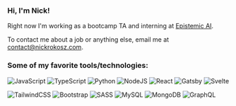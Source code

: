 <!--<pre align="center">
 __   __  __  ______  __  __       ______  ______  __  __  ______  ______  ______    
/\ "-.\ \/\ \/\  ___\/\ \/ /      /\  == \/\  __ \/\ \/ / /\  __ \/\  ___\/\___  \   
\ \ \-.  \ \ \ \ \___\ \  _"-.    \ \  __<\ \ \/\ \ \  _"-\ \ \/\ \ \___  \/_/  /__  
 \ \_\\"\_\ \_\ \_____\ \_\ \_\    \ \_\ \_\ \_____\ \_\ \_\ \_____\/\_____\/\_____\ 
  \/_/ \/_/\/_/\/_____/\/_/\/_/     \/_/\/_/\/_____/\/_/\/_/\/_____/\/_____/\/_____/ 
                                                                                     
</pre>-->
### Hi, I'm Nick! <!--👋-->

<!--I'm a software developer currently seeking work-->

Right now I'm working as a bootcamp TA and interning at [Epistemic AI](https://www.epistemic.ai/).

To contact me about a job or anything else, email me at [contact@nickrokosz.com](mailto:contact@nickrokosz.com).

### Some of my favorite tools/technologies:
<img alt="JavaScript" src="https://img.shields.io/badge/javascript%20-%23F7E01C.svg?&style=for-the-badge&logo=javascript&logoColor=%23000000"/> <img alt="TypeScript" src="https://img.shields.io/badge/typescript%20-%233078C6.svg?&style=for-the-badge&logo=typescript&logoColor=white"/> <img alt="Python" src="https://img.shields.io/badge/python%20-%234584B6.svg?&style=for-the-badge&logo=python&logoColor=ffde57"/> <img alt="NodeJS" src="https://img.shields.io/badge/node.js%20-%23339933.svg?&style=for-the-badge&logo=node.js&logoColor=white"/> <img alt="React" src="https://img.shields.io/badge/react%20-%2320232a.svg?&style=for-the-badge&logo=react&logoColor=%2361DAFB"/> <img alt="Gatsby" src="https://img.shields.io/badge/gatsby%20-%23663399.svg?&style=for-the-badge&logo=gatsby&logoColor=white"/> <img alt="Svelte" src="https://img.shields.io/badge/svelte%20-%23FF3F01.svg?&style=for-the-badge&logo=svelte&logoColor=white"/>

<img alt="TailwindCSS" src="https://img.shields.io/badge/tailwind%20css%202.0%20-%2301B6D4.svg?&style=for-the-badge&logo=tailwind-css&logoColor=white"/> <img alt="Bootstrap" src="https://img.shields.io/badge/bootstrap%205%20-%237952B3.svg?&style=for-the-badge&logo=bootstrap&logoColor=white"/> <img alt="SASS" src="https://img.shields.io/badge/SASS%20-%23C69.svg?&style=for-the-badge&logo=SASS&logoColor=white"/> <img alt="MySQL" src="https://img.shields.io/badge/mysql-%2300758F.svg?&style=for-the-badge&logo=mysql&logoColor=F29111"/> <img alt="MongoDB" src ="https://img.shields.io/badge/MongoDB-%2313AA52.svg?&style=for-the-badge&logo=mongodb&logoColor=white"/> <img alt="GraphQL" src="https://img.shields.io/badge/-GraphQL-E00298?style=for-the-badge&logo=graphql"/>









<!-- <img align="right" src="https://github-readme-stats.vercel.app/api/top-langs/?username=nicholasrokosz&theme=default&layout=compact&langs_count=6"></img>
### Skills:
- 👨‍💻 JavaScript, TypeScript, Python
- ⚙️ React, Gatsby, Svelte
- 👁️ Tailwind CSS 2.0, Bootstrap 5, SASS
- 💽 MySQL, MongoDB, GraphQL -->


<!-- **nicholasrokosz/nicholasrokosz** is a ✨ _special_ ✨ repository because its `README.md` (this file) appears on your GitHub profile.

Here are some ideas to get you started:

- 🔭 I’m currently working on ...
- 🌱 I’m currently learning ...
- 👯 I’m looking to collaborate on ...
- 🤔 I’m looking for help with ...
- 💬 Ask me about ...
- 📫 How to reach me: ...
- 😄 Pronouns: ...
- ⚡ Fun fact: ...
-->
